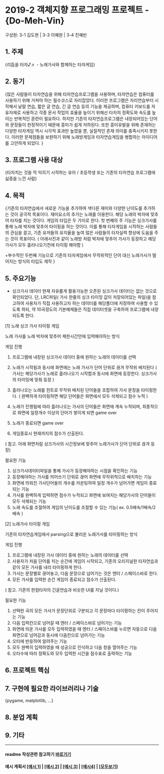 # 2019-2 객체지향 프로그래밍 프로젝트 - **{Do-Meh-Vin}**
구성원: 3-1 김도현  | 3-3 이혜원  | 3-4 진혜빈

## 1. 주제
{리듬을 타자♪♬ - 노래가사와 함께하는 타자게임}

## 2. 동기
{많은 사람들이 타자연습을 위해 타자연습프로그램을 사용하며, 타자연습은 컴퓨터를 사용하기 위해 거쳐야 하는 필수코스로 자리잡았다. 
 이러한 프로그램은 자리연습부터 시작해서 낱말 연습, 짧은 글 연습, 긴 글 연습 등의 기능을 제공하며, 컴퓨터 키보드를 자유자재로 사용하고 각종 문서 작업의 효율을 높이기 위해선 타자의 정확도와 속도를 높이는 반복적인 훈련이 필요하다. 
하지만 기존의 타자연습프로그램은 내장되어있는 단어와 문장들이 한정적이기 때문에 흥미가 쉽게 저하된다. 또한 흥미유발을 위해 존재하는 다양한 타자게임 역시 시각적 효과만 높였을 뿐, 실질적인 존재 의미를 충족시키지 못한다.
이러한 문제점들을 보완하기 위해 노래방게임과 타자연습게임을 병합하는 아이디어를 고안하게 되었다.
}

## 3. 프로그램 사용 대상
{타자치는 것을 막 익히기 시작하는 유아 / 초등학생 또는 기존의 타자연습 프로그램에 싫증을 느낀 사람}

## 4. 목적
{기존의 타자연습에서 새로운 기능을 추가하여 색다른 재미와 다양한 난이도를 추가하는 것이 궁극적 목표이다. 
 재미요소의 추가는 노래를 이용한다. 해당 노래의 박자에 맞추어 타자를 치는 것이다. 게임의 타입은 두 가지로 한다. 
첫 번째의 주 기능은 싱크가사를 통해 노래 박자에 맞추어 타이핑을 하는 것이다. 이를 통해 타자게임을 시작하는 사람들의 관심을 끌고, 기존 유저들의 유지율을 높여 많은 사람들의 타자실력 향상에 도움을 주는 것이 목표이다. ( 아래사진과 같이 노래방 처럼 박자에 맞추어 가사가 등장하고 해당 가사가 모두 흘러나오기전에 타이핑 해야함 )

 +부수적인 두번째 기능으로 기존의 타자게임에서 무작위적인 단어 대신 노래가사가 떨어지는 방식의 타입도 제작
}

## 5. 주요기능
  
* 싱크가사 데이터
현재 자유롭게 활용가능한 오픈된 싱크가사 데이터는 없는 것으로 확인되었다. 단, LRC파일( 가사 한줄의 싱크 타이밍 값이 저장되어있는 파일)을 참고하여 사용자가 직접 사용하고자 하는 데이터를 해당폴더에 저장하여 사용할 수 있도록 하되, 약 10곡정도의 기본예제들은 직접 데이터셋을 구축하여 프로그램에 내장되도록 한다.

[1] 노래 싱크 가사 타이핑 게임 

노래 가사를 노래 박자에 맞추어 제한시간안에 입력해야하는 방식

게임 진행
1) 프로그램에 내장된 싱크가사 데이터 중에 원하는 노래의 데이터를 선택
2) 노래가 시작됨과 동시에 화면에는 노래 가사가 단어 단위로 끊겨 무작위 배치된다
( 가사는 해당가사가 노래로 흘러나오기 시작함과 동시에 화면에 등장한다. 싱크가사의 타이밍에 맞춰 등장 )

3) 흘러나오는 노래를 힌트로 무작위 배치된 단어들을 조합하여 가사 문장을 타이핑한다. 
( 완벽하게 타이핑하면 해당 단어들은 화면에서 모두 삭제되고 점수 누적 )
4) 노래가 진행됨에 따라 흘러나오는 가사의 단어들은 화면에 계속 누적되며, 최종적으로 화면에 일정개수 이상의 단어가 쌓이게 되면 game over
5) 노래가 종료되면 game over
6) 게임종료시 현재까지의 점수가 산출된다.


( 참고. 아래 화면처럼 싱크가사의 시간정보에 맞추어 노래가사가 단어 단위로 끊겨 등장)

필요한 기능
1) 싱크가사데이터파일을 통해 가사가 등장해야하는 시점을 확인하는 기능
2) 등장해야하는 가사를 띄어쓰기 단위로 끊어 화면에 무작위적으로 배치하는 기능
3) 화면에 띄워진 가사단어들의 개수를 카운팅하여 일정 개수가 넘어가면 게임이 종료되는 기능
4) 가사를 완벽하게 입력하면 점수가 누적되고 화면에 보여지는 해당가사의 단어들이 모두 삭제되는 기능
5) 노래 속도를 조절하여 게임의 난이도를 조절할 수 있는 기능( ex. 0.5배속/1배속/2배속 )


[2] 노래가사 타이핑 게임

기존의 타자연습게임에서 parsing으로 불러온 노래가사를 타이핑하는 방식 

게임 진행
1) 프로그램에 내장된 가사 데이터 중에 원하는 노래의 데이터를 선택
2) 사용자가 처음 단어를 치는 순간에 게임이 시작되고, 기존의 오리지널한 타자연습과 같이 모든 가사를 내리 타이핑하게 한다.
3) 가사는 문장별로 끊어놓고, 다음 문장으로 넘어가는 것은 엔터 / 스페이스바로 한다.
4) 모든 가사를 입력한 순간 게임이 종료되고 점수가 산출된다.

( 참고. 기존의 한컴타자의 긴글연습과 비슷한 UI를 지닐 것이다.)              

필요한 기능
1) 선택한 곡의 모든 가사가 문장단위로 구분되고 각 문장마다 타이핑하는 칸이 주어지는 기능
2) 다음 입력칸으로 넘어갈 때 엔터 / 스페이스바로 넘어가는 기능
3) 화면에 띄운 가사를 모두 입력하였을 때 엔터 / 스페이스바를 누르면 자동으로 다음화면으로 넘어감과 동시에 다음칸으로 넘어가는 기능
4) 오타에 반응하여 알려주는 기능
5) 모두 완벽히 입력하였을 때 성공으로 인식하고 다음 창을 열어주는 기능
6) 오타수에 따라 정확도와 모두 입력한 시간을 점수표로 출력하는 기능

## 6. 프로젝트 핵심


## 7. 구현에 필요한 라이브러리나 기술
{pygame, matplotlib,  ...}

## 8. **분업 계획**


## 9. 기타

<hr>

#### readme 작성관련 참고하기 [바로가기](https://heropy.blog/2017/09/30/markdown/)

#### 예시 계획서 [[예시 1]](https://docs.google.com/document/d/1hcuGhTtmiTUxuBtr3O6ffrSMahKNhEj33woE02V-84U/edit?usp=sharing) | [[예시 2]](https://docs.google.com/document/d/1FmxTZvmrroOW4uZ34Xfyyk9ejrQNx6gtsB6k7zOvHYE/edit?usp=sharing) | [[예시 3]](https://github.com/goldmango328/2018-OOP-Python-Light) | [[예시4]](https://github.com/ssy05468/2018-OOP-Python-lightbulb) | [[모두보기]](https://github.com/kadragon/oop_project_ex/network/members)
